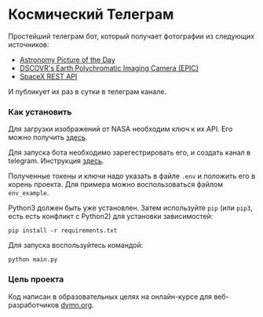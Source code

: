 # Космический Телеграм

Простейший телеграм бот, который получает фотографии из следующих источников:
- [Astronomy Picture of the Day](https://apod.nasa.gov/apod/astropix.html)
- [DSCOVR's Earth Polychromatic Imaging Camera (EPIC)](https://epic.gsfc.nasa.gov/)
- [SpaceX REST API](https://github.com/r-spacex/SpaceX-API)

И публикует их раз в сутки в телеграм канале.

### Как установить

Для загрузки изображений от NASA необходим ключ к их API. Его можно получить [здесь](https://api.nasa.gov/).

Для запуска бота необходимо зарегeстрировать его, и создать канал в telegram. Инструкция [здесь](https://smmplanner.com/blog/otlozhennyj-posting-v-telegram/).

Полученные токены и ключи надо указать в файле `.env` и положить его в корень проекта. Для примера можно воспользоваться файлом `env_example`.   

Python3 должен быть уже установлен. 
Затем используйте `pip` (или `pip3`, есть есть конфликт с Python2) для установки зависимостей:
```
pip install -r requirements.txt
```
Для запуска воспользуйтесь командой:
```
python main.py
```



### Цель проекта

Код написан в образовательных целях на онлайн-курсе для веб-разработчиков [dvmn.org](https://dvmn.org/).